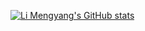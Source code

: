 [![Li Mengyang's GitHub stats](https://github-readme-stats.vercel.app/api?username=limeya)](https://github.com/limeya/github-readme-stats)
